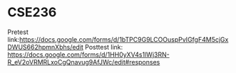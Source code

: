 # CSE236

Pretest link:https://docs.google.com/forms/d/1bTPC9G9LCOOuspPvIGfgF4M5cjGxDWUS662hpmnXbhs/edit
Posttest link: https://docs.google.com/forms/d/1HH0yXV4s1lWj3RN-R_eV2oVRMRLxoCgQnavug9AfJWc/edit#responses
